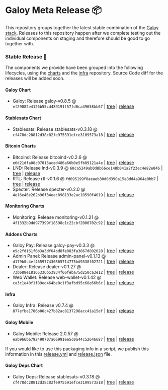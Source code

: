 # Galoy Meta Release 📦

This repository groups together the latest stable combination of the [Galoy stack](https://github.com/GaloyMoney/awesome-galoy#tech-components). 
Releases to this repository happen after we complete testing out the individual components on staging and therefore should be good to go together with.

### Stable Release 🎉

The components we provide have been grouped into the following lifecycles, using the [charts](https://github.com/GaloyMoney/charts) and the [infra](https://github.com/GaloyMoney/galoy-infra) repository. 
Source Code diff for the releases will be added soon.

#### Galoy Chart
- Galoy: Release galoy-v0.8.5 @ `ef29082e4126b55cd489191f57fd0ca49658bb67` | [tree](https://github.com/GaloyMoney/charts/tree/ef29082e4126b55cd489191f57fd0ca49658bb67/charts/galoy) | [release](https://github.com/GaloyMoney/charts/releases/tag/galoy-v0.8.5)

#### Stablesats Chart
- Stablesats: Release stablesats-v0.3.18 @ `cf478dc28812d38c82fe975591efce3109573a18` | [tree](https://github.com/GaloyMoney/charts/tree/cf478dc28812d38c82fe975591efce3109573a18/charts/stablesats) | [release](https://github.com/GaloyMoney/charts/releases/tag/stablesats-v0.3.18)

#### Bitcoin Charts
- Bitcoind: Release bitcoind-v0.2.6 @ `e6d21dfa08c07815aced486a66b0e5fb89121a4e` | [tree](https://github.com/GaloyMoney/charts/tree/e6d21dfa08c07815aced486a66b0e5fb89121a4e/charts/bitcoind) | [release](https://github.com/GaloyMoney/charts/releases/tag/bitcoind-v0.2.6)
- LND: Release lnd-v0.3.9 @ `60ca5249ab0d8b66ce148b041a2f23ec4e82e046` | [tree](https://github.com/GaloyMoney/charts/tree/60ca5249ab0d8b66ce148b041a2f23ec4e82e046/charts/lnd) | [release](https://github.com/GaloyMoney/charts/releases/tag/lnd-v0.3.9)
- RTL: Release rtl-v0.1.6 @ `fd095199f0aeaeb30d0d390a15e8dd4a964e0bb7` | [tree](https://github.com/GaloyMoney/charts/tree/fd095199f0aeaeb30d0d390a15e8dd4a964e0bb7/charts/rtl) | [release](https://github.com/GaloyMoney/charts/releases/tag/rtl-v0.1.6)
- Specter: Release specter-v0.2.0 @ `4e16e46e262b96f34eac098133e2ac10590f4019` | [tree](https://github.com/GaloyMoney/charts/tree/4e16e46e262b96f34eac098133e2ac10590f4019/charts/specter) | [release](https://github.com/GaloyMoney/charts/releases/tag/specter-v0.2.0)

#### Monitoring Charts
- Monitoring: Release monitoring-v0.1.21 @ `4f1332b9dd977399f18598c1c22cbf2000702c92` | [tree](https://github.com/GaloyMoney/charts/tree/4f1332b9dd977399f18598c1c22cbf2000702c92/charts/monitoring) | [release](https://github.com/GaloyMoney/charts/releases/tag/monitoring-v0.1.21)

#### Addons Charts
- Galoy Pay: Release galoy-pay-v0.3.3 @ `e9c2fd161f6b3a3df64bd8fe083fa3867d802028` | [tree](https://github.com/GaloyMoney/charts/tree/e9c2fd161f6b3a3df64bd8fe083fa3867d802028/charts/galoy-pay) | [release](https://github.com/GaloyMoney/charts/releases/tag/galoy-pay-v0.3.3)
- Admin Panel: Release admin-panel-v0.1.13 @ `d179b0c4ef465977430865714775bd9338f02721` | [tree](https://github.com/GaloyMoney/charts/tree/d179b0c4ef465977430865714775bd9338f02721/charts/admin-panel) | [release](https://github.com/GaloyMoney/charts/releases/tag/admin-panel-v0.1.13)
- Dealer: Release dealer-v0.1.27 @ `73b688e18165336b53934f66feba75d250ca3e12` | [tree](https://github.com/GaloyMoney/charts/tree/73b688e18165336b53934f66feba75d250ca3e12/charts/dealer) | [release](https://github.com/GaloyMoney/charts/releases/tag/dealer-v0.1.27)
- Web Wallet: Release web-wallet-v0.1.42 @ `ca3c1e40f1f89ed464be8c1f3afbd95c68e66b6c` | [tree](https://github.com/GaloyMoney/charts/tree/ca3c1e40f1f89ed464be8c1f3afbd95c68e66b6c/charts/web-wallet) | [release](https://github.com/GaloyMoney/charts/releases/tag/web-wallet-v0.1.42)

#### Infra

- Galoy Infra: Release v0.7.4 @ `877efbe1786b06c427b82ac8137296acc41a15ef` | [tree](https://github.com/GaloyMoney/galoy-infra/tree/877efbe1786b06c427b82ac8137296acc41a15ef) | [release](https://github.com/GaloyMoney/galoy-infra/releases/tag/v0.7.4)

#### Galoy Mobile

- Galoy Mobile: Release 2.0.57 @ `eab966b6792490707a66991ee5c0a44c52646687` | [tree](https://github.com/GaloyMoney/galoy-mobile/tree/eab966b6792490707a66991ee5c0a44c52646687) | [release](https://github.com/GaloyMoney/galoy-mobile/releases/tag/2.0.57)

If you would like to use this packaging info in a script, we publish this information in this [release.yml](./release.yml) and [release.json](./release.json) file.

#### Galoy Deps Chart
- Galoy Deps: Release stablesats-v0.3.18 @ `cf478dc28812d38c82fe975591efce3109573a18` | [tree](https://github.com/GaloyMoney/charts/tree/cf478dc28812d38c82fe975591efce3109573a18/charts/galoy-deps) | [release](https://github.com/GaloyMoney/charts/releases/tag/stablesats-v0.3.18)
